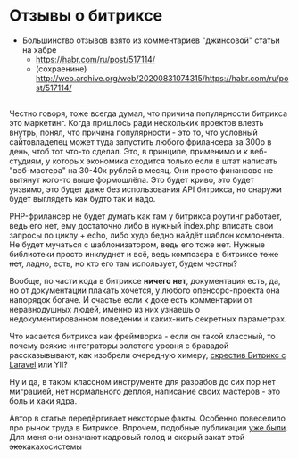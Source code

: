 # Отзывы о битриксе

* Большинство отзывов взято из комментариев "джинсовой" статьи на хабре
  - https://habr.com/ru/post/517114/
  - (сохраенине) http://web.archive.org/web/20200831074315/https://habr.com/ru/post/517114/
 
## 
Честно говоря, тоже всегда думал, что причина популярности битрикса это маркетинг.
Когда пришлось ради нескольких проектов влезть внутрь, понял, что причина популярности - это то, что условный сайтовладелец может туда запустить любого фрилансера за 300р в день, чтоб тот что-то сделал. Это, в принципе, применимо и к веб-студиям, у которых экономика сходится только если в штат написать "вэб-мастера" на 30-40к рублей в месяц. Они просто финансово не вытянут кого-то выше формошлёпа.
Это будет криво, это будет уязвимо, это будет даже без использования API битрикса, но снаружи будет выглядеть как будто так и надо.

PHP-фрилансер не будет думать как там у битрикса роутинг работает, ведь его нет, ему достаточно либо в нужный index.php вписать свои запросы по циклу + echo, либо худо бедно найдёт шаблон компонента.
Не будет мучаться с шаблонизатором, ведь его тоже нет.
Нужные библиотеки просто инклуднет и всё, ведь композера в битриксе <s>тоже нет</s>, ладно, есть, но кто его там использует, будем честны?

Вообще, по части кода в битриксе <b>ничего нет</b>, документация есть, да, но от документации плакать хочется, у любого опенсорс-проекта она напорядок богаче.
И счастье если к доке есть комментарии от неравнодушных людей, именно из них узнаешь о недокументированном поведении и каких-нить секретных параметрах.

Что касается битрикса как фреймворка - если он такой классный, то почему всякие интеграторы золотого уровня с бравадой рассказывывают, как изобрели очередную химеру, <a href="https://blog.sibirix.ru/amp/2019/09/16/bitrix-or-framework/">скрестив Битрикс с Laravel</a> или YII?

Ну и да, в таком классном инструменте для разрабов до сих пор нет миграцией, нет нормального деплоя, написание своих мастеров - это боль и хаки ядра.

Автор в статье передёргивает некоторые факты.
Особенно повеселило про рынок труда в Битриксе.
Впрочем, подобные публикации <a href="https://vc.ru/hr/116578-samye-vostrebovannye-razrabotchiki-v-digital-agentstvah">уже были</a>. Для меня они означают кадровый голод и скорый закат этой <s>эко</s>какахосистемы
